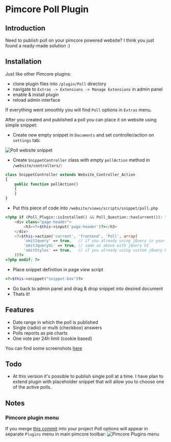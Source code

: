 # Pimcore Poll Plugin #

## Introduction ##

Need to publish poll on your pimcore powered website? I think you just found
a ready-made solution :)

## Installation ##

Just like other Pimcore plugins:

*   clone plugin files into `/plugin/Poll` directory
*   navigate to `Extras -> Extensions -> Manage Extensions` in admin panel
*   enable & install plugin
*   reload admin interface

If everything went smoothly you will find `Poll` options in `Extras` menu.

After you created and published a poll you can place it on website using simple snippet:

*   Create new empty snippet in `Documents` and set controller/action on `settings` tab:

![Poll website snippet](https://raw.github.com/rafalgalka/pimcore-poll-plugin/develop/docs/screenshots/website_snippet.png)

*   Create `SnippetController` class with empty `pollAction` method in `/website/controllers/`:

```php
class SnippetController extends Website_Controller_Action
{
    public function pollAction()
    {
    }
}
```

*   Put this piece of code into `/website/views/scripts/snippet/poll.php`

```php
<?php if (Poll_Plugin::isInstalled() && Poll_Question::hasCurrent()): ?>
    <div class="page-header">
        <h3><?=$this->input('page-header')?></h3>
    </div>
    <?=$this->action('current', 'frontend', 'Poll', array(
        'omitJquery' => true,   // if you already using jQuery in your project
        'omitJqueryUi' => true, // same as above with jQuery UI
        'omitStyles' => true,   // if you already using custom jQuery UI skin
    ))?>
<?php endif; ?>
```

*   Place snippet definition in page view script

```php
<?=$this->snippet("snippet-box")?>
```

*   Go back to admin panel and drag & drop snippet into desired document
*   Thats it!

## Features ##

*   Date range in which the poll is published
*   Single (radio) or multi (checkbox) answers
*   Polls reports as pie charts
*   One vote per 24h limit (cookie based)

You can find some screenshots [here](https://github.com/rafalgalka/pimcore-poll-plugin/tree/develop/docs/screenshots)

## Todo ##
*   At this version it's possible to publish single poll at a time.
    I have plan to extend plugin with placeholder snippet that will allow
    you to choose one of the active polls.

## Notes ##

### Pimcore plugin menu ###
If you merge [this commit](http://bit.ly/sIROeN) into your project Poll options
will appear in separate `Plugins` menu in main pimcore toolbar:
![Pimcore Plugins menu](https://raw.github.com/rafalgalka/pimcore-poll-plugin/develop/docs/screenshots/admin_menu_plugins.png)
